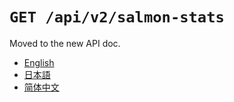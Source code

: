 `GET /api/v2/salmon-stats`
==========================

Moved to the new API doc.

- [English](https://apidoc.stat.ink/v2.en.html#operation/getSalmonStats)
- [日本語](https://apidoc.stat.ink/v2.ja.html#operation/getSalmonStats)
- [简体中文](https://apidoc.stat.ink/v2.zh-hans.html#operation/getSalmonStats)
